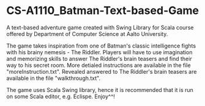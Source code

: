 # CS-A1110_Batman-Text-based-Game
A text-based adventure game created with Swing Library for Scala course offered by Department of Computer Science at Aalto University.

The game takes inspiration from one of Batman's classic intelligence fights with his brainy nemesis - The Riddler. Players will have to use imagination and memorizing skills to answer The Riddler's brain teasers and find their way to his secret room. More detialed instructions are available in the file "moreInstruction.txt". Revealed answered to The Riddler's brain teasers are available in the file "walkthrough.txt".

The game uses Scala Swing library, hence it is recommended that it is run on some Scala editor, e.g. Eclispe.
Enjoy^^!
